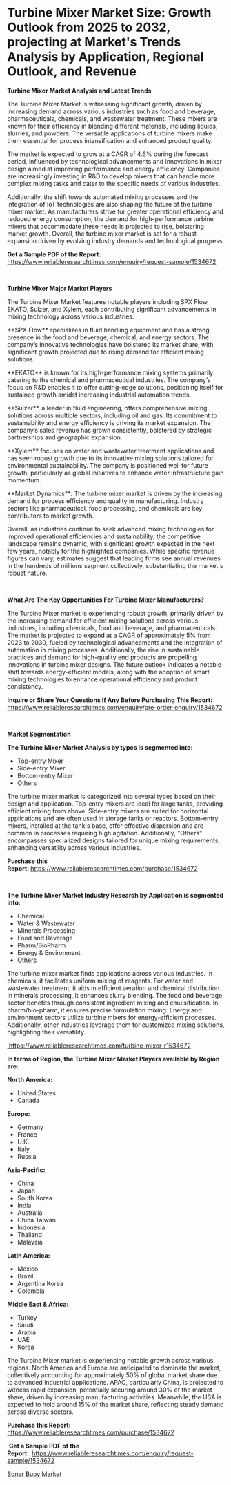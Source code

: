 <p><h1>Turbine Mixer Market Size: Growth Outlook from 2025 to 2032, projecting at Market's Trends Analysis by Application, Regional Outlook, and Revenue</h1></p><p><strong>Turbine Mixer Market Analysis and Latest Trends</strong></p>
<p><p>The Turbine Mixer Market is witnessing significant growth, driven by increasing demand across various industries such as food and beverage, pharmaceuticals, chemicals, and wastewater treatment. These mixers are known for their efficiency in blending different materials, including liquids, slurries, and powders. The versatile applications of turbine mixers make them essential for process intensification and enhanced product quality.</p><p>The market is expected to grow at a CAGR of 4.6% during the forecast period, influenced by technological advancements and innovations in mixer design aimed at improving performance and energy efficiency. Companies are increasingly investing in R&D to develop mixers that can handle more complex mixing tasks and cater to the specific needs of various industries.</p><p>Additionally, the shift towards automated mixing processes and the integration of IoT technologies are also shaping the future of the turbine mixer market. As manufacturers strive for greater operational efficiency and reduced energy consumption, the demand for high-performance turbine mixers that accommodate these needs is projected to rise, bolstering market growth. Overall, the turbine mixer market is set for a robust expansion driven by evolving industry demands and technological progress.</p></p>
<p><strong>Get a Sample PDF of the Report:&nbsp;</strong> <a href="https://www.reliableresearchtimes.com/enquiry/request-sample/1534672?utm_campaign=1420&utm_medium=2&utm_source=Github&utm_content=ia&utm_term=17022025&utm_id=turbine-mixer">https://www.reliableresearchtimes.com/enquiry/request-sample/1534672</a></p>
<p>&nbsp;</p>
<p><strong>Turbine Mixer Major Market Players</strong></p>
<p><p>The Turbine Mixer Market features notable players including SPX Flow, EKATO, Sulzer, and Xylem, each contributing significant advancements in mixing technology across various industries. </p><p>**SPX Flow** specializes in fluid handling equipment and has a strong presence in the food and beverage, chemical, and energy sectors. The company’s innovative technologies have bolstered its market share, with significant growth projected due to rising demand for efficient mixing solutions. </p><p>**EKATO** is known for its high-performance mixing systems primarily catering to the chemical and pharmaceutical industries. The company’s focus on R&D enables it to offer cutting-edge solutions, positioning itself for sustained growth amidst increasing industrial automation trends.</p><p>**Sulzer**, a leader in fluid engineering, offers comprehensive mixing solutions across multiple sectors, including oil and gas. Its commitment to sustainability and energy efficiency is driving its market expansion. The company’s sales revenue has grown consistently, bolstered by strategic partnerships and geographic expansion.</p><p>**Xylem** focuses on water and wastewater treatment applications and has seen robust growth due to its innovative mixing solutions tailored for environmental sustainability. The company is positioned well for future growth, particularly as global initiatives to enhance water infrastructure gain momentum.</p><p>**Market Dynamics**: The turbine mixer market is driven by the increasing demand for process efficiency and quality in manufacturing. Industry sectors like pharmaceutical, food processing, and chemicals are key contributors to market growth. </p><p>Overall, as industries continue to seek advanced mixing technologies for improved operational efficiencies and sustainability, the competitive landscape remains dynamic, with significant growth expected in the next few years, notably for the highlighted companies. While specific revenue figures can vary, estimates suggest that leading firms see annual revenues in the hundreds of millions segment collectively, substantiating the market's robust nature.</p></p>
<p>&nbsp;</p>
<p><strong>What Are The Key Opportunities For Turbine Mixer Manufacturers?</strong></p>
<p><p>The Turbine Mixer market is experiencing robust growth, primarily driven by the increasing demand for efficient mixing solutions across various industries, including chemicals, food and beverage, and pharmaceuticals. The market is projected to expand at a CAGR of approximately 5% from 2023 to 2030, fueled by technological advancements and the integration of automation in mixing processes. Additionally, the rise in sustainable practices and demand for high-quality end products are propelling innovations in turbine mixer designs. The future outlook indicates a notable shift towards energy-efficient models, along with the adoption of smart mixing technologies to enhance operational efficiency and product consistency.</p></p>
<p><strong>Inquire or Share Your Questions If Any Before Purchasing This Report:</strong> <a href="https://www.reliableresearchtimes.com/enquiry/pre-order-enquiry/1534672?utm_campaign=1420&utm_medium=2&utm_source=Github&utm_content=ia&utm_term=17022025&utm_id=turbine-mixer">https://www.reliableresearchtimes.com/enquiry/pre-order-enquiry/1534672</a></p>
<p>&nbsp;</p>
<p><strong>Market Segmentation</strong></p>
<p><strong>The Turbine Mixer Market Analysis by types is segmented into:</strong></p>
<p><ul><li>Top-entry Mixer</li><li>Side-entry Mixer</li><li>Bottom-entry Mixer</li><li>Others</li></ul></p>
<p><p>The turbine mixer market is categorized into several types based on their design and application. Top-entry mixers are ideal for large tanks, providing efficient mixing from above. Side-entry mixers are suited for horizontal applications and are often used in storage tanks or reactors. Bottom-entry mixers, installed at the tank's base, offer effective dispersion and are common in processes requiring high agitation. Additionally, "Others" encompasses specialized designs tailored for unique mixing requirements, enhancing versatility across various industries.</p></p>
<p><strong>Purchase this Report:&nbsp;</strong><a href="https://www.reliableresearchtimes.com/purchase/1534672?utm_campaign=1420&utm_medium=2&utm_source=Github&utm_content=ia&utm_term=17022025&utm_id=turbine-mixer">https://www.reliableresearchtimes.com/purchase/1534672</a></p>
<p>&nbsp;</p>
<p><strong>The Turbine Mixer Market Industry Research by Application is segmented into:</strong></p>
<p><ul><li>Chemical</li><li>Water & Wastewater</li><li>Minerals Processing</li><li>Food and Beverage</li><li>Pharm/BioPharm</li><li>Energy & Environment</li><li>Others</li></ul></p>
<p><p>The turbine mixer market finds applications across various industries. In chemicals, it facilitates uniform mixing of reagents. For water and wastewater treatment, it aids in efficient aeration and chemical distribution. In minerals processing, it enhances slurry blending. The food and beverage sector benefits through consistent ingredient mixing and emulsification. In pharm/bio-pharm, it ensures precise formulation mixing. Energy and environment sectors utilize turbine mixers for energy-efficient processes. Additionally, other industries leverage them for customized mixing solutions, highlighting their versatility.</p></p>
<p><a href="https://www.reliableresearchtimes.com/turbine-mixer-r1534672?utm_campaign=1420&utm_medium=2&utm_source=Github&utm_content=ia&utm_term=17022025&utm_id=turbine-mixer">&nbsp;https://www.reliableresearchtimes.com/turbine-mixer-r1534672</a></p>
<p><strong>In terms of Region, the Turbine Mixer Market Players available by Region are:</strong></p>
<p>
    <p> <strong> North America: </strong>
        <ul>
            <li>United States</li>
            <li>Canada</li>
        </ul>
        </p> 
    <p> <strong> Europe: </strong>
        <ul>
            <li>Germany</li>
            <li>France</li>
            <li>U.K.</li>
            <li>Italy</li>
            <li>Russia</li>
        </ul>
        </p> 
    <p> <strong> Asia-Pacific: </strong>
        <ul>
            <li>China</li>
            <li>Japan</li>
            <li>South Korea</li>
            <li>India</li>
            <li>Australia</li>
            <li>China Taiwan</li>
            <li>Indonesia</li>
            <li>Thailand</li>
            <li>Malaysia</li>
        </ul>
        </p> 
    <p> <strong> Latin America: </strong>
        <ul>
            <li>Mexico</li>
            <li>Brazil</li>
            <li>Argentina Korea</li>
            <li>Colombia</li>
        </ul>
        </p> 
    <p> <strong> Middle East & Africa: </strong>
        <ul>
            <li>Turkey</li>
            <li>Saudi</li>
            <li>Arabia</li>
            <li>UAE</li>
            <li>Korea</li>
        </ul>
    </p>
    </p>
<p><p>The Turbine Mixer market is experiencing notable growth across various regions. North America and Europe are anticipated to dominate the market, collectively accounting for approximately 50% of global market share due to advanced industrial applications. APAC, particularly China, is projected to witness rapid expansion, potentially securing around 30% of the market share, driven by increasing manufacturing activities. Meanwhile, the USA is expected to hold around 15% of the market share, reflecting steady demand across diverse sectors.</p></p>
<p><strong>Purchase this Report: </strong><a href="https://www.reliableresearchtimes.com/purchase/1534672?utm_campaign=1420&utm_medium=2&utm_source=Github&utm_content=ia&utm_term=17022025&utm_id=turbine-mixer">https://www.reliableresearchtimes.com/purchase/1534672</a></p>
<p>&nbsp;<strong>Get a Sample PDF of the Report:&nbsp;&nbsp;</strong><a href="https://www.reliableresearchtimes.com/enquiry/request-sample/1534672?utm_campaign=1420&utm_medium=2&utm_source=Github&utm_content=ia&utm_term=17022025&utm_id=turbine-mixer">https://www.reliableresearchtimes.com/enquiry/request-sample/1534672</a></p>
<p><strong></strong></p>
<p><p><a href="https://github.com/ryanbell8967/Market-Research-Report-List-1/blob/main/sonar-buoy-market.md?utm_campaign=1420&utm_medium=2&utm_source=Github&utm_content=ia&utm_term=17022025&utm_id=turbine-mixer">Sonar Buoy Market</a></p></p>